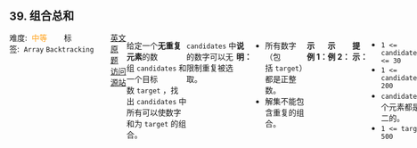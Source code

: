 <div style="font-size: 20px; margin-bottom: 15px; font-weight: bold;">39. 组合总和</div>
<div style="display: flex; font-size: 14px; justify-content: space-between;"><div><span style="margin-right: 30px;">难度:&nbsp;&nbsp;<label style="color: rgb(255, 161, 25);">中等</label></span><span style="margin-right: 30px;">标签:&nbsp;&nbsp;<code>Array</code>&nbsp;<code>Backtracking</code></span></div><div><span style="margin-right: 15px;"><a href="https://leetcode.com/problems/combination-sum/">英文原题</a></span><span><a href="https://leetcode-cn.com/problems/combination-sum/">访问源站</a></span></div>
<hr style="height: 1px; margin: 1em 0px;" />
<p>给定一个<strong>无重复元素</strong>的数组&nbsp;<code>candidates</code>&nbsp;和一个目标数&nbsp;<code>target</code>&nbsp;，找出&nbsp;<code>candidates</code>&nbsp;中所有可以使数字和为&nbsp;<code>target</code>&nbsp;的组合。</p>

<p><code>candidates</code>&nbsp;中的数字可以无限制重复被选取。</p>

<p><strong>说明：</strong></p>

<ul>
	<li>所有数字（包括&nbsp;<code>target</code>）都是正整数。</li>
	<li>解集不能包含重复的组合。&nbsp;</li>
</ul>

<p><strong>示例&nbsp;1：</strong></p>

<pre><strong>输入：</strong>candidates = <code>[2,3,6,7], </code>target = <code>7</code>,
<strong>所求解集为：</strong>
[
  [7],
  [2,2,3]
]
</pre>

<p><strong>示例&nbsp;2：</strong></p>

<pre><strong>输入：</strong>candidates = [2,3,5]<code>, </code>target = 8,
<strong>所求解集为：</strong>
[
&nbsp; [2,2,2,2],
&nbsp; [2,3,3],
&nbsp; [3,5]
]</pre>

<p>&nbsp;</p>

<p><strong>提示：</strong></p>

<ul>
	<li><code>1 &lt;= candidates.length &lt;= 30</code></li>
	<li><code>1 &lt;= candidates[i] &lt;= 200</code></li>
	<li><code>candidate</code> 中的每个元素都是独一无二的。</li>
	<li><code>1 &lt;= target &lt;= 500</code></li>
</ul>

<hr style="height: 1px; margin: 1em 0px;" />
<strong>第2次解答</strong>
```javascript

// 回溯这边注意点：需要有一个 index，用来标示当前走到数组的哪一个了，因为可以允许重复，因此每次回溯不需要 i + 1，只需要 i 即可。
let backTracking = function (
  candidates,
  target,
  total,
  tracks,
  results,
  index
) {
  if (total >= target || index >= candidates.length) {
    total === target && results.push([...tracks]);
    return;
  }

  for (let i = index; i < candidates.length; i++) {
    // 剪枝操作
    if (total + candidates[i] > target) continue;
    tracks.push(candidates[i]);
    // 因为可以重复，所以回溯只需要传一个 i， 而非 i + 1
    backTracking(candidates, target, total + candidates[i], tracks, results, i);
    tracks.pop();
  }
};

/**
 * @param {number[]} candidates
 * @param {number} target
 * @return {number[][]}
 */
var combinationSum = function (candidates, target) {
  let results = [];
  backTracking(candidates, target, 0, [], results, 0);
  return results;
};
```
<hr style="height: 1px; margin: 1em 0px;" />
<strong>第1次解答</strong>
```javascript
/**
 * @param {number[]} candidates
 * @param {number} target
 * @return {number[][]}
 */

// 回溯函数
var backTracking = function (
  candidates,
  target,
  addCount, // 当前路径总和，该值总是 <= target
  tracks, // 当前路径数组
  results,
  index // 当前 candidates 的索引位置
) {
  // 如果 index 索引到 candidates 最后都没能算出这个 target，则直接结束
  if (index >= candidates.length) return;
  // 如果当前路径总和 === 目标target，则将当前路径保存到结果集中
  if (addCount === target) {
    // 保存结果集
    results.push([...tracks]);
    // 结束回溯
    return;
  }

  // 遍历侯选值，由于可以重复使用元素，但不能往回找，否则会出现 [2,2,3], [3,2,2] 这样的情况
  for (let i = index; i < candidates.length; i++) {
    // 如果当前路径的值 + 候选值 > target，则不再回溯了，直接找下一个值了
    if (addCount + candidates[i] > target) continue;
    // 将当前值加入路径中
    tracks.push(candidates[i]);
    // 回溯
    backTracking(
      candidates,
      target,
      addCount + candidates[i], // 获取最新的路径之和
      tracks,
      results,
      i // index 传递当前的索引，为什么不传递 i+1，是因为当前元素可以被重复使用
    );
    // 回退
    tracks.pop();
  }
};

var combinationSum = function (candidates, target) {
  // 定义一个结果集
  let results = [];
  // 存放临时的路径
  let tracks = [];
  // 回溯
  backTracking(candidates, target, 0, tracks, results, 0);
  // 返回结果集
  return results;
};
```